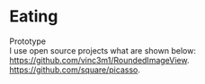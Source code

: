 # Eating
Prototype  
I use open source projects what are shown below:  
https://github.com/vinc3m1/RoundedImageView.  
https://github.com/square/picasso.


